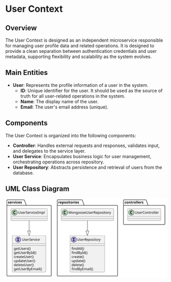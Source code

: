 # User Context

## Overview

The User Context is designed as an independent microservice responsible for
managing user profile data and related operations.
It is designed to provide a clean separation between authentication credentials and user metadata,
supporting flexibility and scalability as the system evolves.

## Main Entities

- **User**: Represents the profile information of a user in the system.
    - **ID**: Unique identifier for the user. It should be used as the source of truth for all
      user-related operations in the system.
    - **Name**: The display name of the user.
    - **Email**: The user's email address (unique).

## Components

The User Context is organized into the following components:

- **Controller**: Handles external requests and responses, validates input, and delegates to the service layer.
- **User Service**: Encapsulates business logic for user management,
  orchestrating operations across repository.
- **User Repository**: Abstracts persistence and retrieval of users from the database.

## UML Class Diagram

![User UML](../../images/UserUML.svg "User UML diagram")
